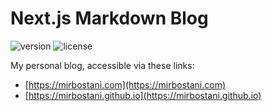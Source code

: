 # Next.js Markdown Blog

![version](https://img.shields.io/badge/version-0.1.2-teal.svg)
![license](https://img.shields.io/badge/license-MIT-blue.svg)

My personal blog, accessible via these links:

- [https://mirbostani.com](https://mirbostani.com)
- [https://mirbostani.github.io](https://mirbostani.github.io)